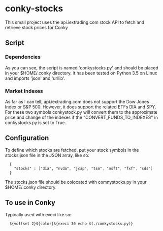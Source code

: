 # conky-stocks

This small project uses the api.iextrading.com stock API to fetch and retrieve stock prices for Conky

## Script

### Dependencies

As you can see, the script is named 'conkystocks.py' and should be placed in your $HOME/.conky directory.  It has been tested on Python 3.5 on Linux and
imports 'json' and 'urllib'.

### Market Indexes

As far as I can tell, api.iextrading.com does not support the Dow Jones Index or S&P 500.  However, it does support the related ETFs DIA and SPY.
For these two symbols conkystock.py will convert them to the approximate price and change of the indexes if the "CONVERT_FUNDS_TO_INDEXES" in
conkystocks.py is set to True.

## Configuration

To define which stocks are fetched, put your stock symbols in the stocks.json file in the JSON array, like so:

```
  {
    "stocks" : ["dia", "nvda", "jcap", "tsm", "msft", "fxf", "sds"]
  }
```

The stocks.json file should be colocated with comnystocks.py in your $HOME/.conky directory.

## To use in Conky

Typically used with execi like so:

```
  ${voffset 2}${color}${execi 30 echo $(./conkystocks.py)}
```  

